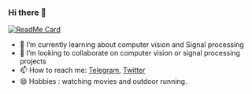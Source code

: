 ### Hi there 👋


<!--- **mhmoslemi2338/mhmoslemi2338** is a ✨ _special_ ✨ repository because its `README.md` (this file) appears on your GitHub profile.--->

[![ReadMe Card](https://github-readme-stats.vercel.app/api?username=mhmoslemi2338&show_icons=true)](https://github.com/mhmoslemi2338/mhmoslemi2338)


- 🌱 I’m currently learning about computer vision and Signal processing
- 👯 I’m looking to collaborate on computer vision or signal processing projects
- 📫 How to reach me: [Telegram](https://t.me/mohammad_moslemi0), [Twitter](https://twitter.com/somerandomcharr)
- 😄 Hobbies : watching movies and outdoor running. 





